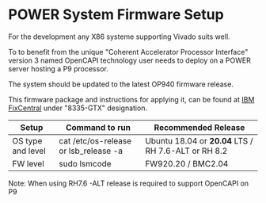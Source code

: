 # POWER System Firmware Setup

For the development any X86 systeme supporting Vivado suits well.

To to benefit from the unique "Coherent Accelerator Processor Interface" version 3 named OpenCAPI technology user needs to deploy on a POWER server hosting a P9 processor.

The system should be updated to the latest OP940 firmware release.

This firmware package and instructions for applying it, can be found at [IBM FixCentral] under "8335-GTX" designation.

| Setup             | Command to run                        | Recommended Release                                  |
| ----------------- | ------------------------------------- | ---------------------------------------------------- |
| OS type and level | cat /etc/os-release or lsb_release -a | Ubuntu 18.04 or **20.04** LTS / RH 7.6-ALT or RH 8.2 |
| FW level          | sudo lsmcode                          | FW920.20 / BMC2.04                                   |

[IBM FixCentral]: https://www.ibm.com/support/fixcentral

Note: When using RH7.6 -ALT release is required to support OpenCAPI on P9

